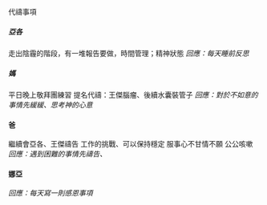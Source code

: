 代禱事項
##### 亞各
走出陰霾的階段，有一堆報告要做，時間管理；精神狀態
*回應：每天睡前反思*
##### 媽
平日晚上敬拜團練習
提名代禱：王傑腦瘤、後續水囊裝管子
*回應：對於不如意的事情先緩緩、思考神的心意*
#### 爸
繼續會亞各、王傑禱告
工作的挑戰、可以保持穩定
服事心不甘情不願
公公咳嗽
*回應：遇到困難的事情先禱告、*

#### 娜亞

*回應：每天寫一則感恩事項*